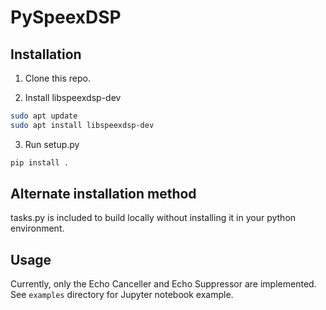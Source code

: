 # PySpeexDSP

## Installation

1. Clone this repo.

2. Install libspeexdsp-dev
```bash
sudo apt update
sudo apt install libspeexdsp-dev
```

3. Run setup.py
```bash
pip install .
```

## Alternate installation method
tasks.py is included to build locally without installing it in your python environment.

## Usage
Currently, only the Echo Canceller and Echo Suppressor are implemented.  See `examples` directory for Jupyter notebook example.
